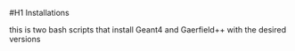 #H1 Installations 

this is two bash scripts that install Geant4 and Gaerfield++ with the desired versions
